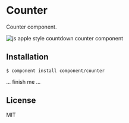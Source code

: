 
# Counter

  Counter component.

  ![js apple style countdown counter component](http://f.cl.ly/items/2z262b1p0o2O08381N25/Screen%20Shot%202012-08-12%20at%205.42.56%20PM.png)

## Installation

```
$ component install component/counter
```

   ... finish me ...

## License

  MIT